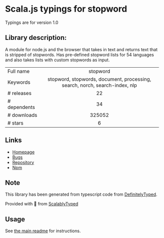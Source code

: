 
# Scala.js typings for stopword

Typings are for version 1.0

## Library description:
A module for node.js and the browser that takes in text and returns text that is stripped of stopwords. Has pre-defined stopword lists for 54 languages and also takes lists with custom stopwords as input.

|                    |                 |
| ------------------ | :-------------: |
| Full name          | stopword |
| Keywords           | stopword, stopwords, document, processing, search, norch, search-index, nlp |
| # releases         | 22 |
| # dependents       | 34 |
| # downloads        | 325052 |
| # stars            | 6 |

## Links
- [Homepage](https://github.com/fergiemcdowall/stopword)
- [Bugs](https://github.com/fergiemcdowall/stopword/issues)
- [Repository](https://github.com/fergiemcdowall/stopword)
- [Npm](https://www.npmjs.com/package/stopword)
    


## Note
This library has been generated from typescript code from [DefinitelyTyped](https://definitelytyped.org).

Provided with :purple_heart: from [ScalablyTyped](https://github.com/oyvindberg/ScalablyTyped)

## Usage
See [the main readme](../../readme.md) for instructions.


